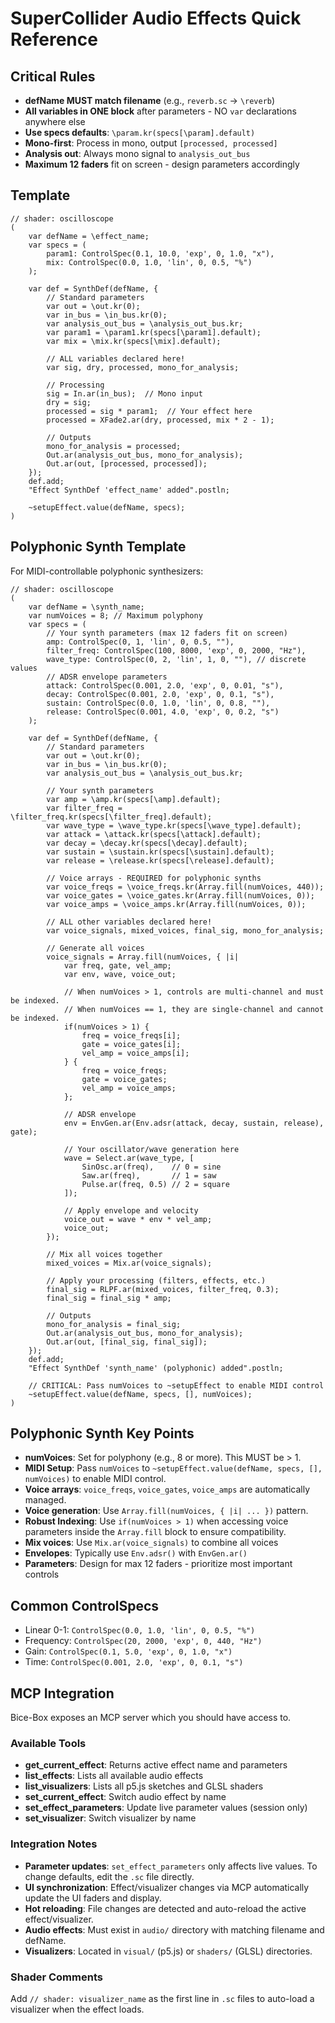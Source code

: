 # SuperCollider Audio Effects Quick Reference

## Critical Rules
- **defName MUST match filename** (e.g., `reverb.sc` → `\reverb`)
- **All variables in ONE block** after parameters - NO `var` declarations anywhere else
- **Use specs defaults**: `\param.kr(specs[\param].default)`
- **Mono-first**: Process in mono, output `[processed, processed]`
- **Analysis out**: Always mono signal to `analysis_out_bus`
- **Maximum 12 faders** fit on screen - design parameters accordingly

## Template
```supercollider
// shader: oscilloscope
(
    var defName = \effect_name;
    var specs = (
        param1: ControlSpec(0.1, 10.0, 'exp', 0, 1.0, "x"),
        mix: ControlSpec(0.0, 1.0, 'lin', 0, 0.5, "%")
    );

    var def = SynthDef(defName, {
        // Standard parameters
        var out = \out.kr(0);
        var in_bus = \in_bus.kr(0);
        var analysis_out_bus = \analysis_out_bus.kr;
        var param1 = \param1.kr(specs[\param1].default);
        var mix = \mix.kr(specs[\mix].default);

        // ALL variables declared here!
        var sig, dry, processed, mono_for_analysis;

        // Processing
        sig = In.ar(in_bus);  // Mono input
        dry = sig;
        processed = sig * param1;  // Your effect here
        processed = XFade2.ar(dry, processed, mix * 2 - 1);

        // Outputs
        mono_for_analysis = processed;
        Out.ar(analysis_out_bus, mono_for_analysis);
        Out.ar(out, [processed, processed]);
    });
    def.add;
    "Effect SynthDef 'effect_name' added".postln;

    ~setupEffect.value(defName, specs);
)
```

## Polyphonic Synth Template
For MIDI-controllable polyphonic synthesizers:

```supercollider
// shader: oscilloscope  
(
    var defName = \synth_name;
    var numVoices = 8; // Maximum polyphony
    var specs = (
        // Your synth parameters (max 12 faders fit on screen)
        amp: ControlSpec(0, 1, 'lin', 0, 0.5, ""),
        filter_freq: ControlSpec(100, 8000, 'exp', 0, 2000, "Hz"),
        wave_type: ControlSpec(0, 2, 'lin', 1, 0, ""), // discrete values
        // ADSR envelope parameters
        attack: ControlSpec(0.001, 2.0, 'exp', 0, 0.01, "s"),
        decay: ControlSpec(0.001, 2.0, 'exp', 0, 0.1, "s"),
        sustain: ControlSpec(0.0, 1.0, 'lin', 0, 0.8, ""),
        release: ControlSpec(0.001, 4.0, 'exp', 0, 0.2, "s")
    );

    var def = SynthDef(defName, {
        // Standard parameters
        var out = \out.kr(0);
        var in_bus = \in_bus.kr(0);
        var analysis_out_bus = \analysis_out_bus.kr;
        
        // Your synth parameters
        var amp = \amp.kr(specs[\amp].default);
        var filter_freq = \filter_freq.kr(specs[\filter_freq].default);
        var wave_type = \wave_type.kr(specs[\wave_type].default);
        var attack = \attack.kr(specs[\attack].default);
        var decay = \decay.kr(specs[\decay].default);
        var sustain = \sustain.kr(specs[\sustain].default);
        var release = \release.kr(specs[\release].default);
        
        // Voice arrays - REQUIRED for polyphonic synths
        var voice_freqs = \voice_freqs.kr(Array.fill(numVoices, 440));
        var voice_gates = \voice_gates.kr(Array.fill(numVoices, 0));
        var voice_amps = \voice_amps.kr(Array.fill(numVoices, 0));
        
        // ALL other variables declared here!
        var voice_signals, mixed_voices, final_sig, mono_for_analysis;
        
        // Generate all voices
        voice_signals = Array.fill(numVoices, { |i|
            var freq, gate, vel_amp;
            var env, wave, voice_out;

            // When numVoices > 1, controls are multi-channel and must be indexed.
            // When numVoices == 1, they are single-channel and cannot be indexed.
            if(numVoices > 1) {
                freq = voice_freqs[i];
                gate = voice_gates[i];
                vel_amp = voice_amps[i];
            } {
                freq = voice_freqs;
                gate = voice_gates;
                vel_amp = voice_amps;
            };
            
            // ADSR envelope
            env = EnvGen.ar(Env.adsr(attack, decay, sustain, release), gate);
            
            // Your oscillator/wave generation here
            wave = Select.ar(wave_type, [
                SinOsc.ar(freq),    // 0 = sine
                Saw.ar(freq),       // 1 = saw  
                Pulse.ar(freq, 0.5) // 2 = square
            ]);
            
            // Apply envelope and velocity
            voice_out = wave * env * vel_amp;
            voice_out;
        });
        
        // Mix all voices together
        mixed_voices = Mix.ar(voice_signals);
        
        // Apply your processing (filters, effects, etc.)
        final_sig = RLPF.ar(mixed_voices, filter_freq, 0.3);
        final_sig = final_sig * amp;
        
        // Outputs
        mono_for_analysis = final_sig;
        Out.ar(analysis_out_bus, mono_for_analysis);
        Out.ar(out, [final_sig, final_sig]);
    });
    def.add;
    "Effect SynthDef 'synth_name' (polyphonic) added".postln;

    // CRITICAL: Pass numVoices to ~setupEffect to enable MIDI control
    ~setupEffect.value(defName, specs, [], numVoices);
)
```

## Polyphonic Synth Key Points
- **numVoices**: Set for polyphony (e.g., 8 or more). This MUST be > 1.
- **MIDI Setup**: Pass `numVoices` to `~setupEffect.value(defName, specs, [], numVoices)` to enable MIDI control.
- **Voice arrays**: `voice_freqs`, `voice_gates`, `voice_amps` are automatically managed.
- **Voice generation**: Use `Array.fill(numVoices, { |i| ... })` pattern.
- **Robust Indexing**: Use `if(numVoices > 1)` when accessing voice parameters inside the `Array.fill` block to ensure compatibility.
- **Mix voices**: Use `Mix.ar(voice_signals)` to combine all voices
- **Envelopes**: Typically use `Env.adsr()` with `EnvGen.ar()`
- **Parameters**: Design for max 12 faders - prioritize most important controls

## Common ControlSpecs
- Linear 0-1: `ControlSpec(0.0, 1.0, 'lin', 0, 0.5, "%")`
- Frequency: `ControlSpec(20, 2000, 'exp', 0, 440, "Hz")`
- Gain: `ControlSpec(0.1, 5.0, 'exp', 0, 1.0, "x")`
- Time: `ControlSpec(0.001, 2.0, 'exp', 0, 0.1, "s")`

## MCP Integration

Bice-Box exposes an MCP server which you should have access to.

### Available Tools
- **get_current_effect**: Returns active effect name and parameters
- **list_effects**: Lists all available audio effects  
- **list_visualizers**: Lists all p5.js sketches and GLSL shaders
- **set_current_effect**: Switch audio effect by name
- **set_effect_parameters**: Update live parameter values (session only)
- **set_visualizer**: Switch visualizer by name

### Integration Notes
- **Parameter updates**: `set_effect_parameters` only affects live values. To change defaults, edit the `.sc` file directly.
- **UI synchronization**: Effect/visualizer changes via MCP automatically update the UI faders and display.
- **Hot reloading**: File changes are detected and auto-reload the active effect/visualizer.
- **Audio effects**: Must exist in `audio/` directory with matching filename and defName.
- **Visualizers**: Located in `visual/` (p5.js) or `shaders/` (GLSL) directories.

### Shader Comments
Add `// shader: visualizer_name` as the first line in `.sc` files to auto-load a visualizer when the effect loads.